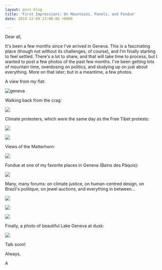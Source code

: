 ```yaml
---
layout: post-blog
title: 'First Impressions: On Mountains, Panels, and Fondue'
date: 2019-12-09 23:00:00 +0000

---
```

Dear all,

It's been a few months since I've arrived in Geneva. This is a fascinating place (though not without its challenges, of course), and I'm finally starting to feel settled. There's a lot to share, and that will take time to process, but I wanted to post a few photos of the past few months. I've been getting lots of mountain time, overdosing on politics, and studying up on just about everything. More on that later; but in a meantime, a few photos.

A view from my flat:

![geneva](https://res.cloudinary.com/aleesteele/image/upload/v1582666518/room_with_a_view_gwikrm.jpg "geneva")

Walking back from the crag:

![](https://res.cloudinary.com/aleesteele/image/upload/v1582666548/climbing_b0ljni.jpg)

Climate protesters, which were the same day as the Free Tibet protests:

![](https://res.cloudinary.com/aleesteele/image/upload/v1582666597/climate_i1qw5n.jpg)

![](https://res.cloudinary.com/aleesteele/image/upload/v1582666654/tibet_lila7j.jpg)

Views of the Matterhorn:

![](https://res.cloudinary.com/aleesteele/image/upload/v1582666677/mountain_j2kowj.jpg)

Fondue at one of my favorite places in Geneva (Bains des Pâquis):

![](https://res.cloudinary.com/aleesteele/image/upload/v1582666871/fondue_z5gj9f.jpg)

Many, many forums: on climate justice, on human-centred design, on Brazil's politique, on jewel auctions, and everything in between...

![](https://res.cloudinary.com/aleesteele/image/upload/v1582668184/auction_pyabm6.jpg)

![](https://res.cloudinary.com/aleesteele/image/upload/v1582666726/protest_1_j35xs4.jpg)

![](https://res.cloudinary.com/aleesteele/image/upload/v1582668298/todo_bien_fs4te1.jpg)

Finally, a photo of beautiful Lake Geneva at dusk:

![](https://res.cloudinary.com/aleesteele/image/upload/v1582668146/lake_geneva_night_tecm6v.jpg)

Talk soon!

Always,

A